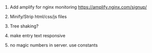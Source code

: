 1. Add amplify for nginx monitoring
https://amplify.nginx.com/signup/

2. Minify/Strip html/css/js files

3. Tree shaking?

7. make entry text responsive

8. no magic numbers in server. use constants